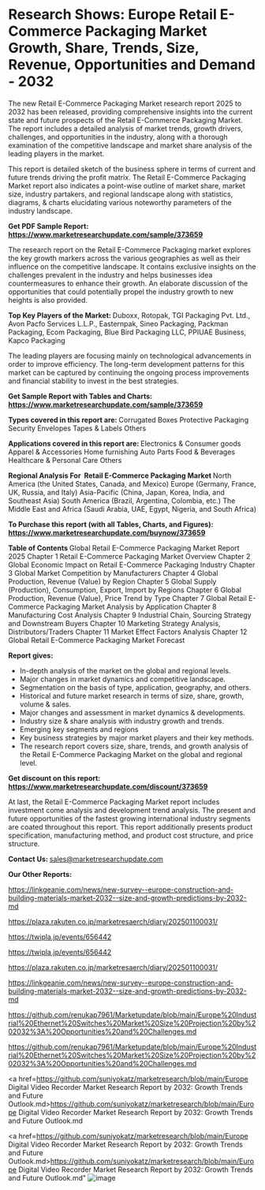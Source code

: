 # Research Shows: Europe Retail E-Commerce Packaging Market Growth, Share, Trends, Size, Revenue, Opportunities and Demand - 2032

The new Retail E-Commerce Packaging Market research report 2025 to 2032 has been released, providing comprehensive insights into the current state and future prospects of the Retail E-Commerce Packaging Market. The report includes a detailed analysis of market trends, growth drivers, challenges, and opportunities in the industry, along with a thorough examination of the competitive landscape and market share analysis of the leading players in the market.

This report is detailed sketch of the business sphere in terms of current and future trends driving the profit matrix. The Retail E-Commerce Packaging Market report also indicates a point-wise outline of market share, market size, industry partakers, and regional landscape along with statistics, diagrams, &amp; charts elucidating various noteworthy parameters of the industry landscape.

<strong><b>Get PDF Sample Report: <a href=https://www.marketresearchupdate.com/sample/373659>https://www.marketresearchupdate.com/sample/373659</a></b></strong>

The research report on the Retail E-Commerce Packaging market explores the key growth markers across the various geographies as well as their influence on the competitive landscape. It contains exclusive insights on the challenges prevalent in the industry and helps businesses idea countermeasures to enhance their growth. An elaborate discussion of the opportunities that could potentially propel the industry growth to new heights is also provided.

<strong><b>Top Key Players of the Market:
</b></strong>Duboxx, Rotopak, TGI Packaging Pvt. Ltd., Avon Pacfo Services L.L.P., Easternpak, Sineo Packaging, Packman Packaging, Ecom Packaging, Blue Bird Packaging LLC, PPIUAE Business, Kapco Packaging<strong><b>
</b></strong>

The leading players are focusing mainly on technological advancements in order to improve efficiency. The long-term development patterns for this market can be captured by continuing the ongoing process improvements and financial stability to invest in the best strategies.

<strong><b>Get Sample Report with Tables and Charts: <a href=https://www.marketresearchupdate.com/sample/373659>https://www.marketresearchupdate.com/sample/373659</a></b></strong>

<strong><b>Types covered in this report are:
</b></strong>Corrugated Boxes
Protective Packaging
Security Envelopes
Tapes & Labels
Others<strong><b>
</b></strong>

<strong><b>Applications covered in this report are:
</b></strong>Electronics & Consumer goods
Apparel & Accessories
Home furnishing
Auto Parts
Food & Beverages
Healthcare & Personal Care
Others<strong><b>
</b></strong>

<strong><b>Regional Analysis For  Retail E-Commerce Packaging Market</b></strong><strong><b>
</b></strong>North America (the United States, Canada, and Mexico)
Europe (Germany, France, UK, Russia, and Italy)
Asia-Pacific (China, Japan, Korea, India, and Southeast Asia)
South America (Brazil, Argentina, Colombia, etc.)
The Middle East and Africa (Saudi Arabia, UAE, Egypt, Nigeria, and South Africa)

<strong><b>To Purchase this report (with all Tables, Charts, and Figures): <a href=https://www.marketresearchupdate.com/buynow/373659>https://www.marketresearchupdate.com/buynow/373659</a></b></strong>

<strong><b>Table of Contents</b></strong><strong><b>
</b></strong>Global Retail E-Commerce Packaging Market Report 2025
Chapter 1 Retail E-Commerce Packaging Market Overview
Chapter 2 Global Economic Impact on Retail E-Commerce Packaging Industry
Chapter 3 Global Market Competition by Manufacturers
Chapter 4 Global Production, Revenue (Value) by Region
Chapter 5 Global Supply (Production), Consumption, Export, Import by Regions
Chapter 6 Global Production, Revenue (Value), Price Trend by Type
Chapter 7 Global Retail E-Commerce Packaging Market Analysis by Application
Chapter 8 Manufacturing Cost Analysis
Chapter 9 Industrial Chain, Sourcing Strategy and Downstream Buyers
Chapter 10 Marketing Strategy Analysis, Distributors/Traders
Chapter 11 Market Effect Factors Analysis
Chapter 12 Global Retail E-Commerce Packaging Market Forecast

<strong><b>Report gives:</b></strong>

- In-depth analysis of the market on the global and regional levels.
- Major changes in market dynamics and competitive landscape.
- Segmentation on the basis of type, application, geography, and others.
- Historical and future market research in terms of size, share, growth, volume &amp; sales.
- Major changes and assessment in market dynamics &amp; developments.
- Industry size &amp; share analysis with industry growth and trends.
- Emerging key segments and regions
- Key business strategies by major market players and their key methods.
- The research report covers size, share, trends, and growth analysis of the Retail E-Commerce Packaging Market on the global and regional level.

<strong><b>Get discount on this report: <a href=https://www.marketresearchupdate.com/discount/373659>https://www.marketresearchupdate.com/discount/373659</a></b></strong>

At last, the Retail E-Commerce Packaging Market report includes investment come analysis and development trend analysis. The present and future opportunities of the fastest growing international industry segments are coated throughout this report. This report additionally presents product specification, manufacturing method, and product cost structure, and price structure.

<strong><b>Contact Us:
</b></strong>sales@marketresearchupdate.com

<strong>Our Other Reports:</strong>

<a href=https://linkgeanie.com/news/new-survey--europe-construction-and-building-materials-market-2032--size-and-growth-predictions-by-2032-md>https://linkgeanie.com/news/new-survey--europe-construction-and-building-materials-market-2032--size-and-growth-predictions-by-2032-md</a>

<a href=https://plaza.rakuten.co.jp/marketresaerch/diary/202501100031/>https://plaza.rakuten.co.jp/marketresaerch/diary/202501100031/</a>

<a href=https://twipla.jp/events/656442>https://twipla.jp/events/656442</a>

<a href=https://twipla.jp/events/656442>https://twipla.jp/events/656442</a>

<a href=https://plaza.rakuten.co.jp/marketresaerch/diary/202501100031/>https://plaza.rakuten.co.jp/marketresaerch/diary/202501100031/</a>

<a href=https://linkgeanie.com/news/new-survey--europe-construction-and-building-materials-market-2032--size-and-growth-predictions-by-2032-md>https://linkgeanie.com/news/new-survey--europe-construction-and-building-materials-market-2032--size-and-growth-predictions-by-2032-md</a>

<a href=https://github.com/renukap7961/Marketupdate/blob/main/Europe%20Industrial%20Ethernet%20Switches%20Market%20Size%20Projection%20by%202032%3A%20Opportunities%20and%20Challenges.md>https://github.com/renukap7961/Marketupdate/blob/main/Europe%20Industrial%20Ethernet%20Switches%20Market%20Size%20Projection%20by%202032%3A%20Opportunities%20and%20Challenges.md</a>

<a href=https://github.com/renukap7961/Marketupdate/blob/main/Europe%20Industrial%20Ethernet%20Switches%20Market%20Size%20Projection%20by%202032%3A%20Opportunities%20and%20Challenges.md>https://github.com/renukap7961/Marketupdate/blob/main/Europe%20Industrial%20Ethernet%20Switches%20Market%20Size%20Projection%20by%202032%3A%20Opportunities%20and%20Challenges.md</a>

<a href=https://github.com/suniyokatz/marketresearch/blob/main/Europe Digital Video Recorder Market Research Report by 2032: Growth Trends and Future Outlook.md>https://github.com/suniyokatz/marketresearch/blob/main/Europe Digital Video Recorder Market Research Report by 2032: Growth Trends and Future Outlook.md</a>

<a href=https://github.com/suniyokatz/marketresearch/blob/main/Europe Digital Video Recorder Market Research Report by 2032: Growth Trends and Future Outlook.md>https://github.com/suniyokatz/marketresearch/blob/main/Europe Digital Video Recorder Market Research Report by 2032: Growth Trends and Future Outlook.md</a>"
![image](https://github.com/user-attachments/assets/9597ba39-3f63-4976-ac80-5e08c20f48b4)
